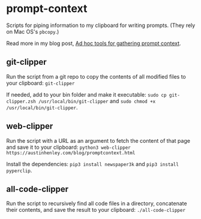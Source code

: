 # prompt-context
Scripts for piping information to my clipboard for writing prompts. (They rely on Mac OS's `pbcopy`.)

Read more in my blog post, [Ad hoc tools for gathering prompt context](https://austinhenley.com/blog/promptcontext.html).

## git-clipper

Run the script from a git repo to copy the contents of all modified files to your clipboard: `git-clipper`

If needed, add to your bin folder and make it executable: `sudo cp git-clipper.zsh /usr/local/bin/git-clipper` and `sudo chmod +x /usr/local/bin/git-clipper`.

## web-clipper

Run the script with a URL as an argument to fetch the content of that page and save it to your clipboard: `python3 web-clipper https://austinhenley.com/blog/promptcontext.html`

Install the dependencies: `pip3 install newspaper3k` and `pip3 install pyperclip`.

## all-code-clipper

Run the script to recursively find all code files in a directory, concatenate their contents, and save the result to your clipboard: `./all-code-clipper`
